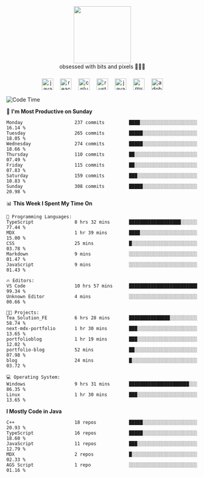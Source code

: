 


  <div align="center">
    
   <img src = "https://i.postimg.cc/W1R4TF4j/d6kpuve-c97567cf-518b-4b86-a271-5c89d88d22f7.gif"  width=150px height=150px />
 </div>

<div align="center">
  obsessed with bits and pixels 🧑‍💻🎨
</div>

  ###
<div align="center">
 <img src="https://cdn.jsdelivr.net/gh/devicons/devicon/icons/javascript/javascript-original.svg" height="30" alt="javascript logo"  />
  <img width="10" />
  <img src="https://cdn.jsdelivr.net/gh/devicons/devicon/icons/react/react-original.svg" height="30" alt="react logo"  />
  <img width="10" />
   <!--<img src="https://cdn.jsdelivr.net/gh/devicons/devicon/icons/nodejs/nodejs-original.svg" height="30" alt="nodejs logo"  />
  <img width="10" />
 <img src="https://cdn.jsdelivr.net/gh/devicons/devicon/icons/flutter/flutter-original.svg" height="30" alt="flutter logo"  />
 <img width="10" />-->
  <img src="https://cdn.jsdelivr.net/gh/devicons/devicon/icons/cplusplus/cplusplus-original.svg" height="30" alt="cpluplus logo"  />
  <img width="10" />
    <img src="https://cdn.jsdelivr.net/gh/devicons/devicon/icons/rust/rust-original.svg" height="30" alt="rust logo"  />
  <img width="10" />
  <img src="https://cdn.jsdelivr.net/gh/devicons/devicon/icons/java/java-original.svg" height="30" alt="java logo"  />
  <img width="10" />
  <img src="https://skillicons.dev/icons?i=mysql" height="30" alt="mysql logo"  />
  <img width="10" />
  <img src="https://skillicons.dev/icons?i=pr" height="30" alt="adobepremierepro logo"  />
</div>

<!--START_SECTION:waka-->
![Code Time](http://img.shields.io/badge/Code%20Time-2%2C204%20hrs%2017%20mins-blue)

📅 **I'm Most Productive on Sunday** 

```text
Monday                   237 commits         ████░░░░░░░░░░░░░░░░░░░░░   16.14 % 
Tuesday                  265 commits         █████░░░░░░░░░░░░░░░░░░░░   18.05 % 
Wednesday                274 commits         █████░░░░░░░░░░░░░░░░░░░░   18.66 % 
Thursday                 110 commits         ██░░░░░░░░░░░░░░░░░░░░░░░   07.49 % 
Friday                   115 commits         ██░░░░░░░░░░░░░░░░░░░░░░░   07.83 % 
Saturday                 159 commits         ███░░░░░░░░░░░░░░░░░░░░░░   10.83 % 
Sunday                   308 commits         █████░░░░░░░░░░░░░░░░░░░░   20.98 % 
```


📊 **This Week I Spent My Time On** 

```text
💬 Programming Languages: 
TypeScript               8 hrs 32 mins       ███████████████████░░░░░░   77.44 % 
MDX                      1 hr 39 mins        ████░░░░░░░░░░░░░░░░░░░░░   15.00 % 
CSS                      25 mins             █░░░░░░░░░░░░░░░░░░░░░░░░   03.78 % 
Markdown                 9 mins              ░░░░░░░░░░░░░░░░░░░░░░░░░   01.47 % 
JavaScript               9 mins              ░░░░░░░░░░░░░░░░░░░░░░░░░   01.43 % 

🔥 Editors: 
VS Code                  10 hrs 57 mins      █████████████████████████   99.34 % 
Unknown Editor           4 mins              ░░░░░░░░░░░░░░░░░░░░░░░░░   00.66 % 

🐱‍💻 Projects: 
Tea_Solution_FE          6 hrs 28 mins       ███████████████░░░░░░░░░░   58.74 % 
next-mdx-portfolio       1 hr 30 mins        ███░░░░░░░░░░░░░░░░░░░░░░   13.65 % 
portfolioblog            1 hr 19 mins        ███░░░░░░░░░░░░░░░░░░░░░░   12.02 % 
portfolio-blog           52 mins             ██░░░░░░░░░░░░░░░░░░░░░░░   07.98 % 
blog                     24 mins             █░░░░░░░░░░░░░░░░░░░░░░░░   03.72 % 

💻 Operating System: 
Windows                  9 hrs 31 mins       ██████████████████████░░░   86.35 % 
Linux                    1 hr 30 mins        ███░░░░░░░░░░░░░░░░░░░░░░   13.65 % 
```

**I Mostly Code in Java** 

```text
C++                      18 repos            █████░░░░░░░░░░░░░░░░░░░░   20.93 % 
TypeScript               16 repos            █████░░░░░░░░░░░░░░░░░░░░   18.60 % 
JavaScript               11 repos            ███░░░░░░░░░░░░░░░░░░░░░░   12.79 % 
MDX                      2 repos             █░░░░░░░░░░░░░░░░░░░░░░░░   02.33 % 
AGS Script               1 repo              ░░░░░░░░░░░░░░░░░░░░░░░░░   01.16 % 
```




<!--END_SECTION:waka-->
